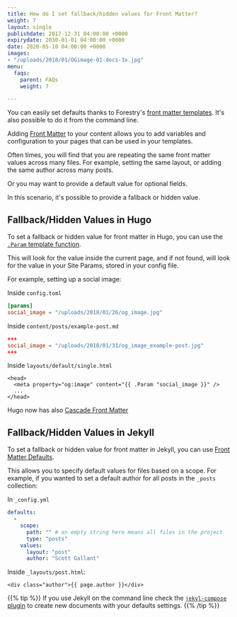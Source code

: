 ```yaml
---
title: How do I set fallback/hidden values for Front Matter?
weight: 7
layout: single
publishdate: 2017-12-31 04:00:00 +0000
expirydate: 2030-01-01 04:00:00 +0000
date: 2020-05-10 04:00:00 +0000
images:
- "/uploads/2018/01/OGimage-01-docs-3x.jpg"
menu:
  faqs:
    parent: FAQs
    weight: 7

---
```


You can easily set defaults thanks to Forestry's [front matter templates](/docs/settings/front-matter-templates/).
It's also possible to do it from the command line.

Adding [Front Matter](/docs/editing/front-matter) to your content allows you to add variables and configuration to your pages that can be used in your templates.

Often times, you will find that you are repeating the same front matter values across many files. For example, setting the same layout, or adding the same author across many posts.

Or you may want to provide a default value for optional fields.

In this scenario, it's possible to provide a fallback or hidden value.

## Fallback/Hidden Values in Hugo
To set a fallback or hidden value for front matter in Hugo, you can use the [`.Param` template function](https://gohugo.io/functions/param/).

This will look for the value inside the current page, and if not found, will look for the value in your Site Params, stored in your config file.

For example, setting up a social image:

Inside `config.toml`
```toml
[params]
social_image = "/uploads/2018/01/26/og_image.jpg"
```

Inside `content/posts/example-post.md`
```toml
+++
social_image = "/uploads/2018/01/31/og_image_example-post.jpg"
+++
```

Inside `layouts/default/single.html`
```
<head>
  <meta property="og:image" content="{{ .Param "social_image }}" />
  ...
</head>
```

Hugo now has also [Cascade Front Matter](https://gohugo.io/content-management/front-matter/#front-matter-cascade)

## Fallback/Hidden Values in Jekyll
To set a fallback or hidden value for front matter in Jekyll, you can use [Front Matter Defaults](https://jekyllrb.com/docs/configuration/#front-matter-defaults).

This allows you to specify default values for files based on a scope. For example, if you wanted to set a default author for all posts in the `_posts` collection:

In `_config.yml`
```yaml
defaults:
  -
    scope:
      path: "" # an empty string here means all files in the project
      type: "posts"
    values:
      layout: "post"
      author: "Scott Gallant"
```

Inside `_layouts/post.html`:
```
<div class="author">{{ page.author }}</div>
```

{{% tip %}}
If you use Jekyll on the command line check the [`jekyl-compose` plugin](https://github.com/jekyll/jekyll-compose) to create
new documents with your defaults settings.
{{% /tip %}}
